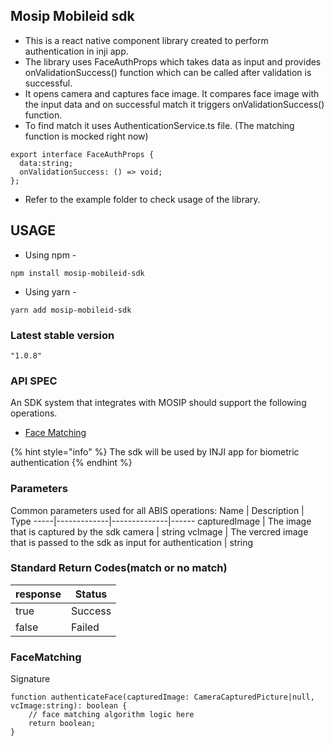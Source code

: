 ## Mosip Mobileid sdk
- This is a react native component library created to perform authentication in inji app.  
- The library uses FaceAuthProps which takes data as input and provides onValidationSuccess() function which can be called after validation is successful.  
- It opens camera and captures face image. It compares face image with the input data and on successful match it triggers onValidationSuccess() function.
- To find match it uses AuthenticationService.ts file. (The matching function is mocked right now) 
```
export interface FaceAuthProps {
  data:string;
  onValidationSuccess: () => void;
};
```
- Refer to the example folder to check usage of the library.

## USAGE
- Using npm -
```
npm install mosip-mobileid-sdk
```
- Using yarn -
```
yarn add mosip-mobileid-sdk
```

### Latest stable version
```
"1.0.8"
```

### API SPEC
An SDK system that integrates with MOSIP should support the following operations. 
* [Face Matching](#FaceMatching)

{% hint style="info" %}
The sdk will be used by INJI app for biometric authentication
{% endhint %}

### Parameters
Common parameters used for all ABIS operations:
Name | Description | Type
-----|-------------|--------------|------
capturedImage | The image that is captured by the sdk camera | string
vcImage | The vercred image that is passed to the sdk as input for authentication | string

### Standard Return Codes(match or no match)
response | Status
-----|---------
true | Success
false | Failed

### FaceMatching
Signature 
```
function authenticateFace(capturedImage: CameraCapturedPicture|null, vcImage:string): boolean {
    // face matching algorithm logic here
    return boolean;
}
```
